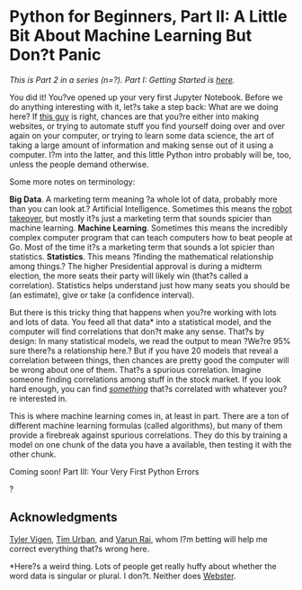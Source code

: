 # Python for Beginners, Part II: A Little Bit About Machine Learning But Don?t Panic

_This is Part 2 in a series (n=?). Part I: Getting Started is [here](https://github.com/markchand/Python-for-Beginners/blob/master/README.md)._ 

You did it! You?ve opened up your very first Jupyter Notebook. Before we do anything interesting with it, let?s take a step back: What are we doing here? If [this guy](https://medium.freecodecamp.org/what-can-you-do-with-python-the-3-main-awpplications-518db9a68a78) is right, chances are that you?re either into making websites, or trying to automate stuff you find yourself doing over and over again on your computer, or trying to learn some data science, the art of taking a large amount of information and making sense out of it using a computer. I?m into the latter, and this little Python intro probably will be, too, unless the people demand otherwise.

Some more notes on terminology:

**Big Data**.  A marketing term meaning ?a whole lot of data, probably more than you can look at.?
Artificial Intelligence. Sometimes this means the [robot takeover](https://waitbutwhy.com/2015/01/artificial-intelligence-revolution-1.html), but mostly it?s just a marketing term that sounds spicier than machine learning.
**Machine Learning**. Sometimes this means the incredibly complex computer program that can teach computers how to beat people at Go. Most of the time it?s a marketing term that sounds a lot spicier than statistics. 
**Statistics**. This means ?finding the mathematical relationship among things.? The higher Presidential approval is during a midterm election, the more seats their party will likely win (that?s called a correlation). Statistics helps understand just how many seats you should be (an estimate), give or take (a confidence interval).

But there is this tricky thing that happens when you?re working with lots and lots of data. You feed all that data* into a statistical model, and the computer will find correlations that don?t make any sense. That?s by design: In many statistical models, we read the output to mean ?We?re 95% sure there?s a relationship here.? But if you have 20 models that reveal a correlation between things, then chances are pretty good the computer will be wrong about one of them. That?s a spurious correlation. Imagine someone finding correlations among stuff in the stock market. If you look hard enough, you can find _[something](http://tylervigen.com/spurious-correlations)_ that?s correlated with whatever you?re interested in.

This is where machine learning comes in, at least in part. There are a ton of different machine learning formulas (called algorithms), but many of them provide a firebreak against spurious correlations. They do this by training a model on one chunk of the data you have a available, then testing it with the other chunk.

Coming soon! Part III: Your Very First Python Errors 

?

## Acknowledgments
[Tyler Vigen](http://tylervigen.com/spurious-correlations), [Tim Urban](https://waitbutwhy.com/2015/01/artificial-intelligence-revolution-1.html), and [Varun Rai](https://twitter.com/raivarun81), whom I?m betting will help me correct everything that?s wrong here.

*Here?s a weird thing. Lots of people get really huffy about whether the word data is singular or plural. I don?t. Neither does [Webster](https://www.merriam-webster.com/dictionary/data/).